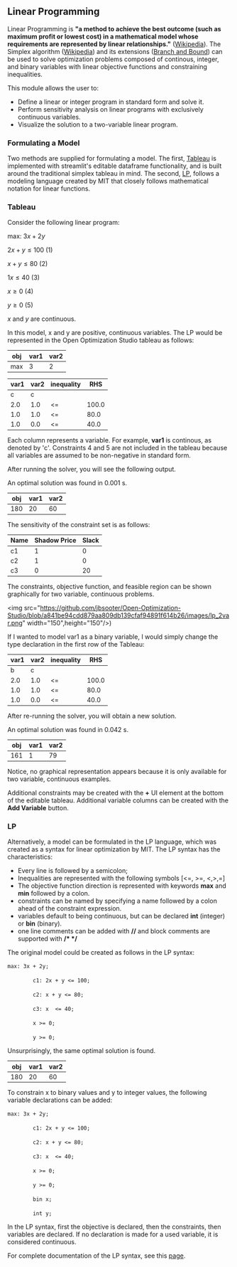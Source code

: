## Linear Programming

Linear Programming is **"a method to achieve the best outcome (such as maximum profit or lowest cost) in a mathematical model whose requirements are represented by linear relationships."** 
([Wikipedia](https://en.wikipedia.org/wiki/Linear_programming)). The Simplex algorithm ([Wikipedia](https://en.wikipedia.org/wiki/Simplex_algorithm)) and its extensions ([Branch and Bound](https://en.wikipedia.org/wiki/Integer_programming)) can be used to solve optimization problems composed of continous, integer, and binary variables with linear objective functions and constraining inequalities. 

This module allows the user to: 

- Define a linear or integer program in standard form and solve it. 
- Perform sensitivity analysis on linear programs with exclusively continuous variables. 
- Visualize the solution to a two-variable linear program. 

### Formulating a Model

Two methods are supplied for formulating a model. The first, [Tableau](#tableau) is implemented with streamlit's editable dataframe functionality, and is built around the traditional simplex tableau in mind. The second, [LP](#lp), follows a modeling language created by MIT that closely follows mathematical notation for linear functions. 

### Tableau
Consider the following linear program: 

max: $3x + 2y$

$2x + y \leq 100$ (1)

$x + y \leq 80$ (2)

$1x  \leq 40$ (3)

$x \geq 0$ (4)

$y \geq 0$ (5)

$x$ and $y$ are continuous. 

In this model, x and y are positive, continuous variables. The LP would be represented in the Open Optimization Studio tableau as follows: 

| obj |var1 | var2 |
| --- | --- | --- |
| max | 3 | 2 |

| var1 |var2 | inequality | RHS |
| --- | --- | --- | --- |
| c | c |  | 
| 2.0 | 1.0 | <= | 100.0 | 
| 1.0 | 1.0 | <= | 80.0 | 
| 1.0 | 0.0 | <=| 40.0 | 

Each column represents a variable. For example, **var1** is continous, as denoted by 'c'. Constraints 4 and 5 are not included in the tableau because all variables are assumed to be non-negative in standard form. 

After running the solver, you will see the following output. 

An optimal solution was found in 0.001 s.

| obj |var1 | var2 |
| --- | --- | --- |
| 180 | 20 | 60 |

The sensitivity of the constraint set is as follows:
 
| Name |Shadow Price | Slack |
| --- | --- | --- |
| c1 | 1 | 0 |
| c2 | 1 | 0 |
| c3 | 0 | 20 |

The constraints, objective function, and feasible region can be shown graphically for two variable, continuous problems. 

<img src="https://github.com/jbsooter/Open-Optimization-Studio/blob/a841be94cdd879aa809db139cfaf94891f614b26/images/lp_2var.png" width="150",height="150"/>)

If I wanted to model var1 as a binary variable, I would simply change the type declaration in the first row of the Tableau: 

| var1 |var2 | inequality | RHS |
| --- | --- | --- | --- |
| b | c |  | 
| 2.0 | 1.0 | <= | 100.0 | 
| 1.0 | 1.0 | <= | 80.0 | 
| 1.0 | 0.0 | <=| 40.0 | 

After re-running the solver, you will obtain a new solution. 

An optimal solution was found in 0.042 s.

| obj |var1 | var2 |
| --- | --- | --- |
| 161 | 1 | 79 |

Notice, no graphical representation appears because it is only available for two variable, continuous examples. 

Additional constraints may be created with the **+** UI element at the bottom of the editable tableau. Additional variable columns can be created with the **Add Variable** button. 

### LP

Alternatively, a model can be formulated in the LP language, which was created as a syntax for linear optimization by MIT. The LP syntax has the characteristics: 

- Every line is followed by a semicolon;
- Inequalities are represented with the following symbols [<=, >=, <,>,=]
- The objective function direction is represented with keywords **max** and **min** followed by a colon. 
- constraints can be named by specifying a name followed by a colon ahead of the constraint expression. 
- variables default to being continuous, but can be declared **int** (integer) or **bin** (binary). 
- one line comments can be added with **//** and block comments are supported with **/\* \*/**

The original model could be created as follows in the LP syntax: 

```
max: 3x + 2y;

        c1: 2x + y <= 100;

        c2: x + y <= 80;

        c3: x  <= 40;

        x >= 0;

        y >= 0;
```

Unsurprisingly, the same optimal solution is found. 

| obj |var1 | var2 |
| --- | --- | --- |
| 180 | 20 | 60 |

To constrain x to binary values and y to integer values, the following variable declarations can be added:

```
max: 3x + 2y;

        c1: 2x + y <= 100;

        c2: x + y <= 80;

        c3: x  <= 40;

        x >= 0;

        y >= 0;
        
        bin x;
        
        int y;

```

In the LP syntax, first the objective is declared, then the constraints, then variables are declared. If no declaration is made for a used variable, it is considered continuous. 

For complete documentation of the LP syntax, see this [page](https://web.mit.edu/lpsolve/doc/lp-format.htm). 

